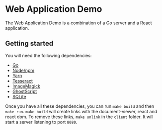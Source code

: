 # Web Application Demo

The Web Application Demo is a combination of a Go server and a React application.

## Getting started

You will need the following dependencies:
 - [Go](https://golang.org/doc/install)
 - [Node/npm](https://nodejs.org/en/download/package-manager/)
 - [Yarn](https://yarnpkg.com/getting-started/install)
 - [Tesseract](https://github.com/tesseract-ocr/tesseract#installing-tesseract)
 - [ImageMagick](https://imagemagick.org/script/download.php)
 - [GhostScript](https://www.ghostscript.com/doc/9.23/Install.htm)
 - [SQLite](https://www.sqlite.org/download.html)

Once you have all these dependencies, you can run `make build` and then `make run`.
`make build` will create links with the document-viewer, react and react dom. To remove these links, `make unlink` in the `client` folder.
It will start a server listening to port `8080`.